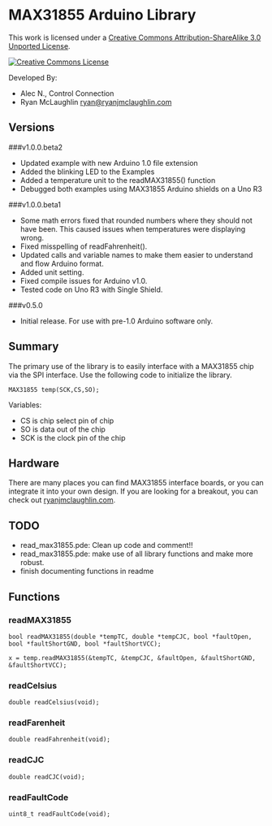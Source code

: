 MAX31855 Arduino Library
========================

This work is licensed under a <a rel="license" href="http://creativecommons.org/licenses/by-sa/3.0/">Creative Commons Attribution-ShareAlike 3.0 Unported License</a>.

<a rel="license" href="http://creativecommons.org/licenses/by-sa/3.0/"><img alt="Creative Commons License" style="border-width:0" src="http://i.creativecommons.org/l/by-sa/3.0/88x31.png" /></a>
	
Developed By:

*   Alec N., Control Connection
*	Ryan McLaughlin <ryan@ryanjmclaughlin.com>

Versions
--------

###v1.0.0.beta2

* Updated example with new Arduino 1.0 file extension
* Added the blinking LED to the Examples
* Added a temperature unit to the readMAX31855() function
* Debugged both examples using MAX31855 Arduino shields on a Uno R3

###v1.0.0.beta1

* Some math errors fixed that rounded numbers where they should not have been.  This caused issues when temperatures were displaying wrong.  
* Fixed misspelling of readFahrenheit().
* Updated calls and variable names to make them easier to understand and flow Arduino format.
* Added unit setting.
* Fixed compile issues for Arduino v1.0.  
* Tested code on Uno R3 with Single Shield.


###v0.5.0

* Initial release.  For use with pre-1.0 Arduino software only.


Summary
-------

The primary use of the library is to easily interface with a MAX31855 chip via the SPI interface.  Use the following code to initialize the library.

	MAX31855 temp(SCK,CS,SO);
	
Variables:	

*	CS is chip select pin of chip
*	SO is data out of the chip
*	SCK is the clock pin of the chip


Hardware
--------

There are many places you can find MAX31855 interface boards, or you can integrate it into your own design.  If you are looking for a breakout, you can check out [ryanjmclaughlin.com](http://ryanjmclaughlin.com). 


TODO
----

*	read_max31855.pde: Clean up code and comment!!  
*	read_max31855.pde: make use of all library functions and make more robust.
*	finish documenting functions in readme


Functions
---------

### readMAX31855
	bool readMAX31855(double *tempTC, double *tempCJC, bool *faultOpen, bool *faultShortGND, bool *faultShortVCC);
	
	x = temp.readMAX31855(&tempTC, &tempCJC, &faultOpen, &faultShortGND, &faultShortVCC);
### readCelsius
	double readCelsius(void);
### readFarenheit
	double readFahrenheit(void);
### readCJC
	double readCJC(void);
### readFaultCode
	uint8_t readFaultCode(void);
